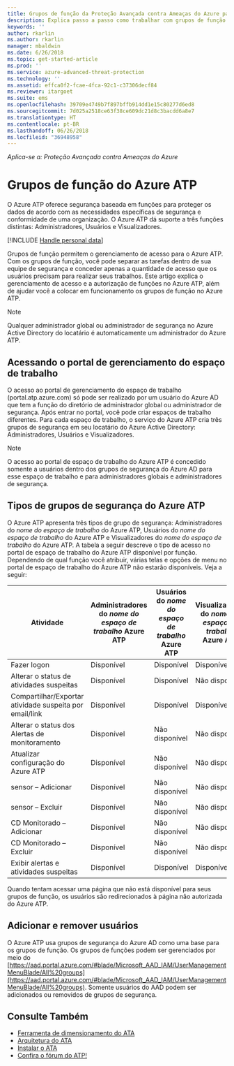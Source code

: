 ```yaml
---
title: Grupos de função da Proteção Avançada contra Ameaças do Azure para gerenciamento de acesso | Microsoft Docs
description: Explica passo a passo como trabalhar com grupos de função do Azure ATP.
keywords: ''
author: rkarlin
ms.author: rkarlin
manager: mbaldwin
ms.date: 6/26/2018
ms.topic: get-started-article
ms.prod: ''
ms.service: azure-advanced-threat-protection
ms.technology: ''
ms.assetid: effca0f2-fcae-4fca-92c1-c37306decf84
ms.reviewer: itargoet
ms.suite: ems
ms.openlocfilehash: 39709e4749b7f897bffb914dd1e15c80277d6ed8
ms.sourcegitcommit: 7d025a2518ce63f38ce609dc21d8c3bacdd6a8e7
ms.translationtype: HT
ms.contentlocale: pt-BR
ms.lasthandoff: 06/26/2018
ms.locfileid: "36948958"
---
```

*Aplica-se a: Proteção Avançada contra Ameaças do Azure*




# <a name="azure-atp-role-groups"></a>Grupos de função do Azure ATP

O Azure ATP oferece segurança baseada em funções para proteger os dados de acordo com as necessidades específicas de segurança e conformidade de uma organização. O Azure ATP dá suporte a três funções distintas: Administradores, Usuários e Visualizadores. 

[!INCLUDE [Handle personal data](../includes/gdpr-intro-sentence.md)]

Grupos de função permitem o gerenciamento de acesso para o Azure ATP. Com os grupos de função, você pode separar as tarefas dentro de sua equipe de segurança e conceder apenas a quantidade de acesso que os usuários precisam para realizar seus trabalhos. Este artigo explica o gerenciamento de acesso e a autorização de funções no Azure ATP, além de ajudar você a colocar em funcionamento os grupos de função no Azure ATP.

> [!NOTE]
> Qualquer administrador global ou administrador de segurança no Azure Active Directory do locatário é automaticamente um administrador do Azure ATP.

## <a name="accessing-the-workspace-management-portal"></a>Acessando o portal de gerenciamento do espaço de trabalho

O acesso ao portal de gerenciamento do espaço de trabalho (portal.atp.azure.com) só pode ser realizado por um usuário do Azure AD que tem a função do diretório de administrador global ou administrador de segurança. Após entrar no portal, você pode criar espaços de trabalho diferentes. Para cada espaço de trabalho, o serviço do Azure ATP cria três grupos de segurança em seu locatário do Azure Active Directory: Administradores, Usuários e Visualizadores. 

> [!NOTE]
> O acesso ao portal de espaço de trabalho do Azure ATP é concedido somente a usuários dentro dos grupos de segurança do Azure AD para esse espaço de trabalho e para administradores globais e administradores de segurança.


## <a name="types-of-azure-atp-security-groups"></a>Tipos de grupos de segurança do Azure ATP 

O Azure ATP apresenta três tipos de grupo de segurança: Administradores do *nome do espaço de trabalho* do Azure ATP, Usuários do *nome do espaço de trabalho* do Azure ATP e Visualizadores do *nome do espaço de trabalho* do Azure ATP. A tabela a seguir descreve o tipo de acesso no portal de espaço de trabalho do Azure ATP disponível por função. Dependendo de qual função você atribuir, várias telas e opções de menu no portal de espaço de trabalho do Azure ATP não estarão disponíveis. Veja a seguir:

|Atividade |Administradores do *nome do espaço de trabalho* Azure ATP|Usuários do *nome do espaço de trabalho* Azure ATP|Visualizadores do *nome do espaço de trabalho* Azure ATP|
|----|----|----|----|
|Fazer logon|Disponível|Disponível|Disponível|
|Alterar o status de atividades suspeitas|Disponível|Disponível|Não disponível|
|Compartilhar/Exportar atividade suspeita por email/link|Disponível|Disponível|Disponível|
|Alterar o status dos Alertas de monitoramento|Disponível|Não disponível|Não disponível|
|Atualizar configuração do Azure ATP|Disponível|Não disponível|Não disponível|
|sensor – Adicionar|Disponível|Não disponível|Não disponível|
|sensor – Excluir |Disponível|Não disponível|Não disponível|
|CD Monitorado – Adicionar |Disponível|Não disponível|Não disponível|
|CD Monitorado – Excluir|Disponível|Não disponível|Não disponível|
|Exibir alertas e atividades suspeitas|Disponível|Disponível|Disponível|


Quando tentam acessar uma página que não está disponível para seus grupos de função, os usuários são redirecionados à página não autorizada do Azure ATP. 

## <a name="add-and-remove-users"></a>Adicionar e remover usuários 

O Azure ATP usa grupos de segurança do Azure AD como uma base para os grupos de função. Os grupos de funções podem ser gerenciados por meio do [https://aad.portal.azure.com/#blade/Microsoft_AAD_IAM/UserManagementMenuBlade/All%20groups](https://aad.portal.azure.com/#blade/Microsoft_AAD_IAM/UserManagementMenuBlade/All%20groups). Somente usuários do AAD podem ser adicionados ou removidos de grupos de segurança. 


## <a name="see-also"></a>Consulte Também
- [Ferramenta de dimensionamento do ATA](http://aka.ms/aatpsizingtool)
- [Arquitetura do ATA](atp-architecture.md)
- [Instalar o ATA](install-atp-step1.md)
- [Confira o fórum do ATP!](https://aka.ms/azureatpcommunity)

